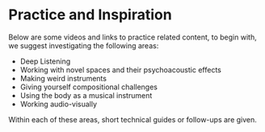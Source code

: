 # Practice and Inspiration

Below are some videos and links to practice related content, to begin with, we suggest investigating the following areas:
* Deep Listening
* Working with novel spaces and their psychoacoustic effects
* Making weird instruments
* Giving yourself compositional challenges
* Using the body as a musical instrument
* Working audio-visually

Within each of these areas, short technical guides or follow-ups are given.

